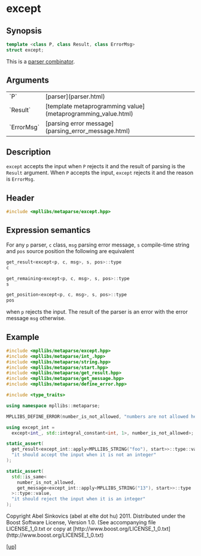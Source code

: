 # except

## Synopsis

```cpp
template <class P, class Result, class ErrorMsg>
struct except;
```

This is a [parser combinator](parser_combinator.html).

## Arguments

<table cellpadding='0' cellspacing='0'>
  <tr>
    <td>`P`</td>
    <td>[parser](parser.html)</td>
  </tr>
  <tr>
    <td>`Result`</td>
    <td>[template metaprogramming value](metaprogramming_value.html)</td>
  </tr>
  <tr>
    <td>`ErrorMsg`</td>
    <td>[parsing error message](parsing_error_message.html)</td>
  </tr>
</table>

## Description

`except` accepts the input when `P` rejects it and the result of parsing is the
`Result` argument. When `P` accepts the input, `except` rejects it and the
reason is `ErrorMsg`.

## Header

```cpp
#include <mpllibs/metaparse/except.hpp>
```

## Expression semantics

For any `p` parser, `c` class, `msg` parsing error message, `s` compile-time
string and `pos` source position the following are equivalent

```cpp
get_result<except<p, c, msg>, s, pos>::type
c
```

```cpp
get_remaining<except<p, c, msg>, s, pos>::type
s
```

```cpp
get_position<except<p, c, msg>, s, pos>::type
pos
```

when `p` rejects the input. The result of the parser is an error with the error
message `msg` otherwise.

## Example

```cpp
#include <mpllibs/metaparse/except.hpp>
#include <mpllibs/metaparse/int_.hpp>
#include <mpllibs/metaparse/string.hpp>
#include <mpllibs/metaparse/start.hpp>
#include <mpllibs/metaparse/get_result.hpp>
#include <mpllibs/metaparse/get_message.hpp>
#include <mpllibs/metaparse/define_error.hpp>

#include <type_traits>

using namespace mpllibs::metaparse;

MPLLIBS_DEFINE_ERROR(number_is_not_allowed, "numbers are not allowed here");

using except_int =
  except<int_, std::integral_constant<int, 1>, number_is_not_allowed>;

static_assert(
  get_result<except_int::apply<MPLLIBS_STRING("foo"), start>>::type::value == 1,
  "it should accept the input when it is not an integer"
);

static_assert(
  std::is_same<
    number_is_not_allowed,
    get_message<except_int::apply<MPLLIBS_STRING("13"), start>>::type
  >::type::value,
  "it should reject the input when it is an integer"
);
```

<p class="copyright">
Copyright Abel Sinkovics (abel at elte dot hu) 2011.
Distributed under the Boost Software License, Version 1.0.
(See accompanying file LICENSE_1_0.txt or copy at
[http://www.boost.org/LICENSE_1_0.txt](http://www.boost.org/LICENSE_1_0.txt)
</p>

[[up]](reference.html)

